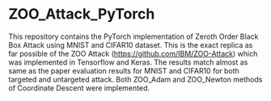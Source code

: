 # ZOO_Attack_PyTorch
This repository contains the PyTorch implementation of Zeroth Order Black Box Attack using MNIST and CIFAR10 dataset. This is the exact replica as far possible of the ZOO Attack (https://github.com/IBM/ZOO-Attack) which was implemented in Tensorflow and Keras. The results match almost as same as the paper evaluation results for MNIST and CIFAR10 for both targeted and untargeted attack. Both ZOO_Adam and ZOO_Newton methods of Coordinate Descent were implemented.
